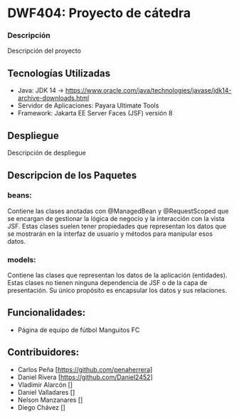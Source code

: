 # DWF404: Proyecto de cátedra
### Descripción

Descripción del proyecto

## Tecnologías Utilizadas
* Java: JDK 14 -> https://www.oracle.com/java/technologies/javase/jdk14-archive-downloads.html
* Servidor de Aplicaciones: Payara Ultimate Tools
* Framework: Jakarta EE Server Faces (JSF) versión 8

## Despliegue
Descripción de despliegue

## Descripcion de los Paquetes
### beans:
Contiene las clases anotadas con @ManagedBean y @RequestScoped que se encargan de gestionar la lógica de negocio y la interacción con la vista JSF. Estas clases suelen tener propiedades que representan los datos que se mostrarán en la interfaz de usuario y métodos para manipular esos datos.
### models:
Contiene las clases que representan los datos de la aplicación (entidades). Estas clases no tienen ninguna dependencia de JSF o de la capa de presentación. Su único propósito es encapsular los datos y sus relaciones.

## Funcionalidades: 
* Página de equipo de fútbol Manguitos FC

## Contribuidores:
* Carlos Peña [https://github.com/penaherrera]
* Daniel Rivera [https://github.com/Daniel2452]
* Vladimir Alarcón []
* Daniel Valladares []
* Nelson Manzanares []
* Diego Chávez []
